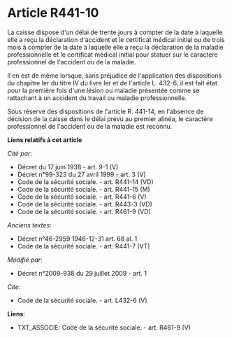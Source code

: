 # Article R441-10

La caisse dispose d'un délai de trente jours à compter de la date à laquelle elle a reçu la déclaration d'accident et le
certificat médical initial ou de trois mois à compter de la date à laquelle elle a reçu la déclaration de la maladie
professionnelle et le certificat médical initial pour statuer sur le caractère professionnel de l'accident ou de la maladie. 

Il en est de même lorsque, sans préjudice de l'application des dispositions du chapitre Ier du titre IV du livre Ier et de
l'article L. 432-6, il est fait état pour la première fois d'une lésion ou maladie présentée comme se rattachant à un
accident du travail ou maladie professionnelle. 

Sous réserve des dispositions de l'article R. 441-14, en l'absence de décision de la caisse dans le délai prévu au premier
alinéa, le caractère professionnel de l'accident ou de la maladie est reconnu.

**Liens relatifs à cet article**

_Cité par_:

  - Décret du 17 juin 1938 - art. 9-1 (V)
  - Décret n°99-323 du 27 avril 1999 - art. 3 (V)
  - Code de la sécurité sociale. - art. R441-14 (VD)
  - Code de la sécurité sociale. - art. R441-15 (M)
  - Code de la sécurité sociale. - art. R441-6 (V)
  - Code de la sécurité sociale. - art. R443-3 (VD)
  - Code de la sécurité sociale. - art. R461-9 (VD)

_Anciens textes_:

  - Décret n°46-2959 1946-12-31 art. 68 al. 1
  - Code de la sécurité sociale. - art. R441-7 (VT)

_Modifié par_:

  - Décret n°2009-938 du 29 juillet 2009 - art. 1

_Cite_:

  - Code de la sécurité sociale. - art. L432-6 (V)

**Liens**:

  - TXT_ASSOCIE: Code de la sécurité sociale. - art. R461-9 (V)
